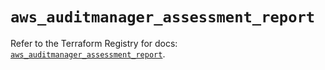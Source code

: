 # `aws_auditmanager_assessment_report`

Refer to the Terraform Registry for docs: [`aws_auditmanager_assessment_report`](https://registry.terraform.io/providers/hashicorp/aws/5.54.1/docs/resources/auditmanager_assessment_report).
